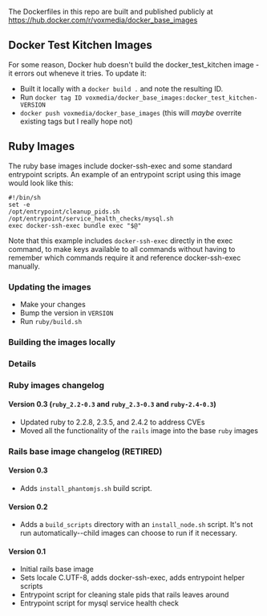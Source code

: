 The Dockerfiles in this repo are built and published publicly at https://hub.docker.com/r/voxmedia/docker_base_images

## Docker Test Kitchen Images

For some reason, Docker hub doesn't build the docker_test_kitchen image - it errors out wheneve it tries.
To update it:

- Built it locally with a `docker build .` and note the resulting ID.
- Run `docker tag ID voxmedia/docker_base_images:docker_test_kitchen-VERSION`
- `docker push voxmedia/docker_base_images` (this will _maybe_ overrite existing tags but I really hope not)

## Ruby Images

The ruby base images include docker-ssh-exec and some standard entrypoint scripts. An example of an entrypoint script
using this image would look like this:

    #!/bin/sh
    set -e
    /opt/entrypoint/cleanup_pids.sh
    /opt/entrypoint/service_health_checks/mysql.sh
    exec docker-ssh-exec bundle exec "$@"

Note that this example includes `docker-ssh-exec` directly in the exec command, to make keys available to all commands without having to remember which commands require it and reference docker-ssh-exec manually.

### Updating the images
- Make your changes
- Bump the version in `VERSION`
- Run `ruby/build.sh`

### Building the images locally

### Details

### Ruby images changelog

#### Version 0.3 (`ruby_2.2-0.3` and `ruby_2.3-0.3` and `ruby-2.4-0.3`)

* Updated ruby to 2.2.8, 2.3.5, and 2.4.2 to address CVEs
* Moved all the functionality of the `rails` image into the base `ruby` images

### Rails base image changelog (RETIRED)

#### Version 0.3

* Adds `install_phantomjs.sh` build script.

#### Version 0.2

* Adds a `build_scripts` directory with an `install_node.sh` script. It's not run automatically--child images can choose to run if it necessary.

#### Version 0.1

* Initial rails base image
* Sets locale C.UTF-8, adds docker-ssh-exec, adds entrypoint helper scripts
* Entrypoint script for cleaning stale pids that rails leaves around
* Entrypoint script for mysql service health check
